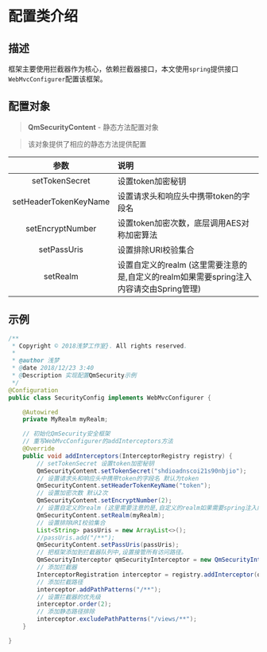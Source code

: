# 配置类介绍

## 描述

框架主要使用拦截器作为核心，依赖拦截器接口，本文使用`spring`提供接口`WebMvcConfigurer`配置该框架。

## 配置对象

> **QmSecurityContent**  - 静态方法配置对象

> 该对象提供了相应的静态方法提供配置

|         参数          | 说明                                                         |
| :-------------------: | :----------------------------------------------------------- |
|    setTokenSecret     | 设置token加密秘钥                                            |
| setHeaderTokenKeyName | 设置请求头和响应头中携带token的字段名                        |
|   setEncryptNumber    | 设置token加密次数，底层调用AES对称加密算法                   |
|      setPassUris      | 设置排除URI校验集合                                          |
|       setRealm        | 设置自定义的realm (这里需要注意的是,自定义的realm如果需要spring注入内容请交由Spring管理) |



## 示例

```java
/**
 * Copyright © 2018浅梦工作室}. All rights reserved.
 *
 * @author 浅梦
 * @date 2018/12/23 3:40
 * @Description 实现配置QmSecurity示例
 */
@Configuration
public class SecurityConfig implements WebMvcConfigurer {

    @Autowired
    private MyRealm myRealm;

    // 初始化QmSecurity安全框架
    // 重写WebMvcConfigurer的addInterceptors方法
    @Override
    public void addInterceptors(InterceptorRegistry registry) {
        // setTokenSecret 设置token加密秘钥
        QmSecurityContent.setTokenSecret("shdioadnscoi21s90nbjio");
        // 设置请求头和响应头中携带token的字段名 默认为token
        QmSecurityContent.setHeaderTokenKeyName("token");
        // 设置加密次数 默认2次
        QmSecurityContent.setEncryptNumber(2);
        // 设置自定义的realm (这里需要注意的是,自定义的realm如果需要spring注入内容请交由Spring管理)
        QmSecurityContent.setRealm(myRealm);
        // 设置排除URI校验集合
        List<String> passUris = new ArrayList<>();
        //passUris.add("/**");
        QmSecurityContent.setPassUris(passUris);
        // 把框架添加到拦截器队列中,设置接管所有访问路径。
        QmSecurityInterceptor qmSecurityInterceptor = new QmSecurityInterceptor();
        // 添加拦截器
        InterceptorRegistration interceptor = registry.addInterceptor(qmSecurityInterceptor);
        // 添加拦截路径
        interceptor.addPathPatterns("/**");
        // 设置拦截器的优先级
        interceptor.order(2);
        // 添加静态路径排除
        interceptor.excludePathPatterns("/views/**");
    }

}

```

